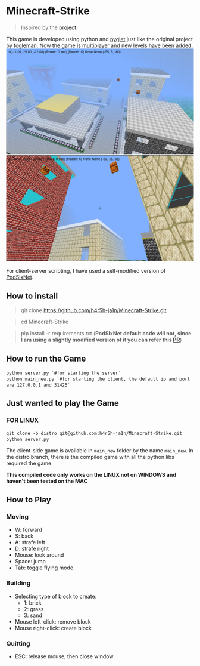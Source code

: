 # Minecraft-Strike

>Inspired by the [project](https://github.com/fogleman/Minecraft). 

This game is developed using python and [pyglet](https://bitbucket.org/pyglet/pyglet/wiki/Home) just like the original project by [fogleman](https://github.com/fogleman/).
Now the game is multiplayer and new levels have been added.
![Air view](https://raw.githubusercontent.com/h4r5h-ja1n/Minecraft-Strike/city/MC-Srtike.png)
![Ground view](https://raw.githubusercontent.com/h4r5h-ja1n/Minecraft-Strike/city/MC-Strike2.png)

For client-server scripting, I have used a self-modified version of [PodSixNet](https://github.com/chr15m/PodSixNet).

## How to install

>git clone https://github.com/h4r5h-ja1n/Minecraft-Strike.git

>cd Minecraft-Strike

>pip install -r requirements.txt (__PodSixNet default code will not, since I am using a slightly modified version of it you can refer this [PR](https://github.com/chr15m/PodSixNet/pull/7)__)


## How to run the Game

    python server.py `#for starting the server`
    python main_new.py `#for starting the client, the default ip and port are 127.0.0.1 and 31425`

## Just wanted to play the Game
   
### FOR LINUX

    git clone -b distro git@github.com:h4r5h-ja1n/Minecraft-Strike.git
    python server.py 
    
The client-side game is available in `main_new` folder by the name `main_new`.
In the distro branch, there is the compiled game with all the python libs required the game.

__This compiled code only works on the LINUX not on WINDOWS and haven't been tested on the MAC__


## How to Play

### Moving

- W: forward
- S: back
- A: strafe left
- D: strafe right
- Mouse: look around
- Space: jump
- Tab: toggle flying mode

### Building

- Selecting type of block to create:
    - 1: brick
    - 2: grass
    - 3: sand
- Mouse left-click: remove block
- Mouse right-click: create block

### Quitting

- ESC: release mouse, then close window
